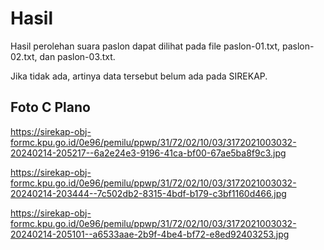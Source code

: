 # Hasil

Hasil perolehan suara paslon dapat dilihat pada file paslon-01.txt, paslon-02.txt, dan paslon-03.txt.

Jika tidak ada, artinya data tersebut belum ada pada SIREKAP.

## Foto C Plano

https://sirekap-obj-formc.kpu.go.id/0e96/pemilu/ppwp/31/72/02/10/03/3172021003032-20240214-205217--6a2e24e3-9196-41ca-bf00-67ae5ba8f9c3.jpg

https://sirekap-obj-formc.kpu.go.id/0e96/pemilu/ppwp/31/72/02/10/03/3172021003032-20240214-203444--7c502db2-8315-4bdf-b179-c3bf1160d466.jpg

https://sirekap-obj-formc.kpu.go.id/0e96/pemilu/ppwp/31/72/02/10/03/3172021003032-20240214-205101--a6533aae-2b9f-4be4-bf72-e8ed92403253.jpg
